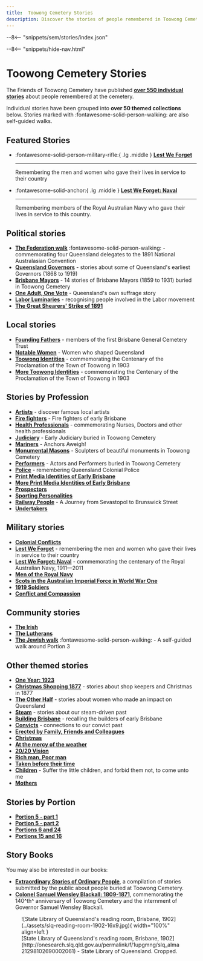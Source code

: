 ```yaml
---
title:  Toowong Cemetery Stories 
description: Discover the stories of people remembered in Toowong Cemetery
---
```


--8<-- "snippets/sem/stories/index.json"


--8<-- "snippets/hide-nav.html"


# Toowong Cemetery Stories

The Friends of Toowong Cemetery have published **[over 550 individual stories](../research/find-a-story.md)** about people remembered at the cemetery. 

Individual stories have been grouped into **over 50 themed collections** below. Stories marked with :fontawesome-solid-person-walking: are also self-guided walks.

## Featured Stories

<div class="grid cards" markdown>  

<!--
-   :material-face-woman-outline:{ .lg .middle } **[Notable Women][notable-women]**

    ---

    Women who shaped Queensland

-   :four_leaf_clover:{ .lg .middle } **[The Irish][irish]** 
  
    ---

    Stories about the Irish remembered in Toowong Cemetery.

-->
<!--    

-   :fontawesome-solid-monument:{ .lg .middle } **[Monumental Masons][monumental-masons]**

    ---

    Read about the sculpters of Toowong Cemetery's beautiful monuments.
-->
<!--    

-   :material-fire:{ .lg .middle } **[Fire! Fire!][fire-fighters]**
  
    ---

    Fire fighters of early Brisbane.

-->

<!-- January Australia Day

-   :flag_au:{ .lg .middle } **[The Federation walk][federation-walk]**
  
    ---

    Discover Queensland's contribution to the Australian Constitution.
-->

<!-- February Valentine's Day Feb 14th

-   :material-face-woman-outline:{ .lg .middle } **[The Other Half][the-other-half]**
  
    ---

    Women who made an impact on Queensland. 

-->

<!-- March:  International Women'd day 8 Mar 2023, St. Patricks Day, 17 Mar 2023

-   :four_leaf_clover:{ .lg .middle } **[The Irish][irish]** 
  
    ---

    Stories about the Irish remembered in Toowong Cemetery.

-   :material-face-woman-outline:{ .lg .middle } **[Notable Women][notable-women]**

  
    ---

    Women who shaped Queensland
-->

<!-- April Anzac Day, Easter Lutheran? -->

-   :fontawesome-solid-person-military-rifle:{ .lg .middle } **[Lest We Forget][lest-we-forget]** 
  
    ---

    Remembering the men and women who gave their lives in service to their country

-   :fontawesome-solid-anchor:{ .lg .middle } **[Lest We Forget: Naval][lest-we-forget-navy]**
  
    ---

    Remembering members of the Royal Australian Navy who gave their lives in service to this country.

<!-- May Labour Day 

-   :material-sheep:{ .lg .middle } **[The Great Shearers' Strike of 1891](shearers-strike.md)**
  
    ---

    Shearers fought against wealthy squatters for better working conditions. 


-   :fontawesome-solid-scale-unbalanced:{ .lg .middle } **[Labor Luminaries][labor-luminaries]**
  
    ---

    Recognising people involved in the Labor movement. 
-->

<!-- July RAN founded 

-   :fontawesome-solid-anchor:{ .lg .middle } **[Lest We Forget: Naval][lest-we-forget-navy]**
  
    ---

    Remembering members of the Royal Australian Navy who gave their lives in service to this country.
-->

<!-- August 

-   :material-home-flood:{ .lg .middle } **[Toowong Identities][toowong-identities-1]**
  
    ---

    Commemorating the proclamation of the Town of Toowong in August 1903. 

-   :material-home-group:{ .lg .middle } **[More Toowong Identities][toowong-identities-2]**
  
    ---

    More stories about the people of Town of Toowong.

-   :material-home-city-outline:{ .lg .middle } **[Building Brisbane][brisbane-open-house]** 
  
    ---

    Recalling the builders of early Brisbane.
-->

<!-- October 

-   :fontawesome-solid-scale-balanced:{ .lg .middle } **[Founding Fathers][founding-fathers]** 
  
    ---

    Stories of Toowong Cemetery's first Trustees from 1870

-->

<!-- December 

-   :octicons-gift-16:{ .lg .middle } **[Christmas Shopping 1877][christmas-shopping-1877]** 
  
    ---

    Read the stories of Brisbane's shopkeepers who helped locals celebrate Christmas in 1877.

 -->

<!-- Brisbane City Council Election March 2024 

-   :fontawesome-solid-building-columns:{ .lg .middle } **[Brisbane Mayors][brisbane-mayors]**
  
    ---

    Read about 14 Brisbane Mayors from 1859 to 1931 who are buried in Toowong Cemetery.       
-->

</div>

## Political stories

- **[The Federation walk][federation-walk]** :fontawesome-solid-person-walking: - commemorating four Queensland delegates to the 1891 National Australasian Convention
- **[Queensland Governors][governors]** - stories about some of Queensland's earliest Governors (1868 to 1919) 
- **[Brisbane Mayors][brisbane-mayors]** - 14 stories of Brisbane Mayors (1859 to 1931) buried in Toowong Cemetery
- **[One Adult, One Vote][suffrage]** - Queensland's own suffrage story 
- **[Labor Luminaries][labor-luminaries]** - recognising people involved in the Labor movement 
- **[The Great Shearers' Strike of 1891](shearers-strike.md)**

## Local stories

- **[Founding Fathers][founding-fathers]** - members of the first Brisbane General Cemetery Trust
- **[Notable Women][notable-women]** - Women who shaped Queensland
- **[Toowong Identities][toowong-identities-1]** - commemorating the Centenary of the Proclamation of the Town of Toowong in 1903 
- **[More Toowong Identities][toowong-identities-2]** - commemorating the Centenary of the Proclamation of the Town of Toowong in 1903

<!--  
- **[Toowong Streets](toowong-street-name-origins.md)** - the origins of Toowong Street names 
--> 

## Stories by Profession

- **[Artists][artists]** - discover famous local artists
- **[Fire fighters][fire-fighters]** - Fire fighters of early Brisbane
- **[Health Professionals][nurses]** - commemorating Nurses, Doctors and other health professionals 
- **[Judiciary][judiciary]** - Early Judiciary buried in Toowong Cemetery 
- **[Mariners][mariners]** - Anchors Aweigh!
- **[Monumental Masons][monumental-masons]** - Sculpters of beautiful monuments in Toowong Cemetery
- **[Performers][actors]** - Actors and Performers buried in Toowong Cemetery
- **[Police][police]** - remembering Queensland Colonial Police
- **[Print Media Identities of Early Brisbane][printers]** 
- **[More Print Media Identities of Early Brisbane][printers2]** 
- **[Prospectors](prospectors.md)** 
- **[Sporting Personalities][sporting-personalities]** 
- **[Railway People][railway]** - A Journey from Sevastopol to Brunswick Street
- **[Undertakers][undertakers]**

## Military stories

- **[Colonial Conflicts][colonial-conflicts]**
- **[Lest We Forget][lest-we-forget]** - remembering the men and women who gave their lives in service to their country
- **[Lest We Forget: Naval][lest-we-forget-navy]** - commemorating the centenary of the Royal Australian Navy, 1911—2011
- **[Men of the Royal Navy][rn]** 
- **[Scots in the Australian Imperial Force in World War One][scots-ww1]** 
- **[1919 Soldiers][1919-soldiers]**  
- **[Conflict and Compassion](conflict-and-compassion.md)** 

<!-- - **[Toowong Cemetery Remembrance Walk][remembrance-walk]** - explore the lives of Queensland's volunteer troops and take a moment to reflect on the service and sacrifice for which the Anzac Legend is known. -->

## Community stories 

- **[The Irish][irish]** 
- **[The Lutherans][lutheran]** 
- **[The Jewish walk][jewish]** :fontawesome-solid-person-walking: - A self-guided walk around Portion 3

## Other themed stories

- **[One Year: 1923](1923.md)**
- **[Christmas Shopping 1877][christmas-shopping-1877]** - stories about shop keepers and Christmas in 1877
- **[The Other Half][the-other-half]** - stories about women who made an impact on Queensland
- **[Steam](steam.md)** - stories about our steam-driven past
- **[Building Brisbane][brisbane-open-house]** - recalling the builders of early Brisbane
- **[Convicts][convicts]** - connections to our convict past
- **[Erected by Family, Friends and Colleagues](erected-by-friends.md)** 
- **[Christmas](christmas.md)** 
- **[At the mercy of the weather](weather.md)** 
- **[20/20 Vision](2020-vision.md)**  
- **[Rich man, Poor man](rich-man-poor-man.md)** 
- **[Taken before their time](taken-before-their-time.md)** 
- **[Children][children]** - Suffer the little children, and forbid them not, to come unto me
- **[Mothers](mothers.md)** 

<!-- 
- **[The Other Half][the-other-half]** - Women who made an impact on Queensland
--> 

## Stories by Portion

- **[Portion 5 - part 1](portion5-part1.md)** 
- **[Portion 5 - part 2](portion5-part2.md)** 
- **[Portions 6 and 24](portion6-and-24.md)** 
- **[Portions 15 and 16](portion15-and-16.md)** 

## Story Books

You may also be interested in our books:

- **[Extraordinary Stories of Ordinary People][Extraordinary Stories]**, a compilation of stories submitted by the public about people buried at Toowong Cemetery.
- **[Colonel Samuel Wensley Blackall: 1809-1871](../assets/documents/samuel-blackall.pdf)**, commemorating the 140^th^ anniversary of Toowong Cemetery and the internment of Governor Samuel Wensley Blackall.

<!-- 
Missing stories

- December 2021	One Day: New Year’s Day, hosted by Meryll Fletcher
- November 2021	Laid to rest in 1921, hosted by Darcy Maddock

-->


<figure markdown>
  ![State Library of Queensland's reading room, Brisbane, 1902](../assets/slq-reading-room-1902-16x9.jpg){ width="100%" align=left }
  <figcaption markdown>[State Library of Queensland's reading room, Brisbane, 1902](http://onesearch.slq.qld.gov.au/permalink/f/1upgmng/slq_alma21298102690002061) - State Library of Queensland. Cropped.</figcaption>
</figure>

<!-- links to pages or pdfs -->

[federation-walk]: ../walks/federation-walk.md
[governors]: governors.md
[brisbane-mayors]: brisbane-mayors.md
[labor-luminaries]: labor-luminaries.md
[suffrage]: suffrage.md
[lest-we-forget]: lest-we-forget.md
[lest-we-forget-navy]: lest-we-forget-navy.md
[rn]: men-of-the-royal-navy.md
[remembrance-walk]: remembrance-walk.md
[scots-ww1]: scots-in-the-aif-ww1.md
[1919-soldiers]: 1919-soldiers.md
[colonial-conflicts]: colonial-conflicts.md

[actors]: all-the-worlds-a-stage.md 
[artists]: artists.md
[fire-fighters]: fire-fighters.md
[mariners]: anchors-aweigh.md
[monumental-masons]: monumental-masons.md
[judiciary]: judiciary.md
[printers]: printers.md
[printers2]: printers-2.md
[police]: police.md
[sporting-personalities]: sporting-personalities.md
[undertakers]: undertakers.md 
[railway]: railway.md 
[nurses]: nurses-and-doctors.md

[founding-fathers]: founding-fathers.md
[notable-women]: notable-women.md
[toowong-identities-1]: toowong-identities-1.md
[toowong-identities-2]: toowong-identities-2.md

[convicts]: convict-connections.md
[irish]: irish.md
[jewish]: ../walks/jewish-walk.md
[lutheran]: lutheran.md
[children]: children.md
[brisbane-open-house]: brisbane-open-house.md

[christmas-shopping-1877]: christmas-shopping-1877.md
[the-other-half]: the-other-half.md

[Extraordinary Stories]: ../about/extraordinary-stories.md